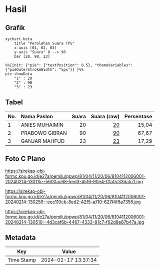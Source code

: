 # Hasil

## Grafik

```mermaid
xychart-beta
    title "Perolehan Suara TPS"
    x-axis [01, 02, 03]
    y-axis "Suara" 0 --> 90
    bar [20, 90, 23]
```

```mermaid
%%{init: {"pie": {"textPosition": 0.5}, "themeVariables": {"pieOuterStrokeWidth": "5px"}} }%%
pie showData
    "1" : 20
    "2" : 90
    "3" : 23
```

## Tabel

| No. | Nama Paslon    | Suara | Suara (raw) | Persentase |
|:--- |:-------------- | -----:| -----------:| ----------:|
| 1   | ANIES MUHAIMIN | 20    | [20][p-1]   | 15,04      |
| 2   | PRABOWO GIBRAN | 90    | [90][p-2]   | 67,67      |
| 3   | GANJAR MAHFUD  | 23    | [23][p-3]   | 17,29      |


[p-1]: https://github.com/gigit-pemilu/pemilu-2024-81-maluku/blob/main/pilpres/hitung-suara/sub/81-maluku/sub/04-buru/sub/11-lolong-guba/sub/2006-wabloy/sub/001-tps/sub/paslon-1.txt
[p-2]: https://github.com/gigit-pemilu/pemilu-2024-81-maluku/blob/main/pilpres/hitung-suara/sub/81-maluku/sub/04-buru/sub/11-lolong-guba/sub/2006-wabloy/sub/001-tps/sub/paslon-2.txt
[p-3]: https://github.com/gigit-pemilu/pemilu-2024-81-maluku/blob/main/pilpres/hitung-suara/sub/81-maluku/sub/04-buru/sub/11-lolong-guba/sub/2006-wabloy/sub/001-tps/sub/paslon-3.txt

## Foto C Plano

https://sirekap-obj-formc.kpu.go.id/e27a/pemilu/ppwp/81/04/11/20/06/8104112006001-20240214-130115--5600ac68-5ed3-45f6-90e4-01a0c33da57f.jpg

https://sirekap-obj-formc.kpu.go.id/e27a/pemilu/ppwp/81/04/11/20/06/8104112006001-20240214-130259--eec110cb-8ed2-42f5-a7f0-627f4f6a7355.jpg

https://sirekap-obj-formc.kpu.go.id/e27a/pemilu/ppwp/81/04/11/20/06/8104112006001-20240214-130510--4d3caf6b-4467-4333-81c7-f62d8e87b47a.jpg


## Metadata

| Key        | Value               |
| ---------- | ------------------- |
| Time Stamp | 2024-02-17 13:37:34 |



